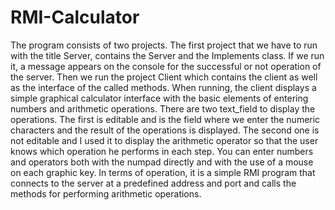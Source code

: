 # RMI-Calculator
The program consists of two projects. The first project that we have to run with the title Server, contains the Server and the Implements class. If we run it, a message appears on the console for the successful or not operation of the server. Then we run the project Client which contains the client as well as the interface of the called methods. When running, the client displays a simple graphical calculator interface with the basic elements of entering numbers and arithmetic operations. There are two text_field to display the operations. The first is editable and is the field where we enter the numeric characters and the result of the operations is displayed. The second one is not editable and I used it to display the arithmetic operator so that the user knows which operation he performs in each step. You can enter numbers and operators both with the numpad directly and with the use of a mouse on each graphic key. In terms of operation, it is a simple RMI program that connects to the server at a predefined address and port and calls the methods for performing arithmetic operations.
